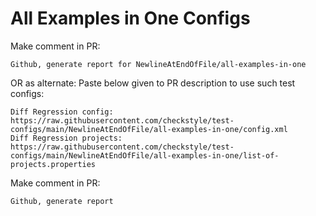 # All Examples in One Configs
Make comment in PR:
```
Github, generate report for NewlineAtEndOfFile/all-examples-in-one
```
OR as alternate:
Paste below given to PR description to use such test configs:
```
Diff Regression config: https://raw.githubusercontent.com/checkstyle/test-configs/main/NewlineAtEndOfFile/all-examples-in-one/config.xml
Diff Regression projects: https://raw.githubusercontent.com/checkstyle/test-configs/main/NewlineAtEndOfFile/all-examples-in-one/list-of-projects.properties
```
Make comment in PR:
```
Github, generate report
```
